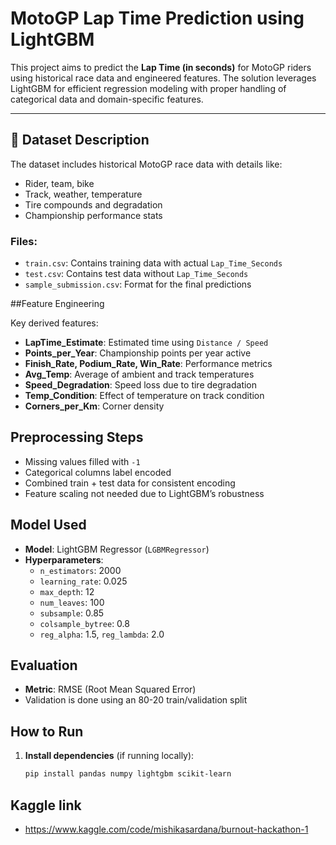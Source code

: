 #  MotoGP Lap Time Prediction using LightGBM

This project aims to predict the **Lap Time (in seconds)** for MotoGP riders using historical race data and engineered features. The solution leverages LightGBM for efficient regression modeling with proper handling of categorical data and domain-specific features.

---

## 📂 Dataset Description

The dataset includes historical MotoGP race data with details like:
- Rider, team, bike
- Track, weather, temperature
- Tire compounds and degradation
- Championship performance stats

### Files:
- `train.csv`: Contains training data with actual `Lap_Time_Seconds`
- `test.csv`: Contains test data without `Lap_Time_Seconds`
- `sample_submission.csv`: Format for the final predictions

##Feature Engineering

Key derived features:
- **LapTime_Estimate**: Estimated time using `Distance / Speed`
- **Points_per_Year**: Championship points per year active
- **Finish_Rate, Podium_Rate, Win_Rate**: Performance metrics
- **Avg_Temp**: Average of ambient and track temperatures
- **Speed_Degradation**: Speed loss due to tire degradation
- **Temp_Condition**: Effect of temperature on track condition
- **Corners_per_Km**: Corner density
## Preprocessing Steps

- Missing values filled with `-1`
- Categorical columns label encoded
- Combined train + test data for consistent encoding
- Feature scaling not needed due to LightGBM’s robustness
## Model Used

- **Model**: LightGBM Regressor (`LGBMRegressor`)
- **Hyperparameters**:
  - `n_estimators`: 2000
  - `learning_rate`: 0.025
  - `max_depth`: 12
  - `num_leaves`: 100
  - `subsample`: 0.85
  - `colsample_bytree`: 0.8
  - `reg_alpha`: 1.5, `reg_lambda`: 2.0
## Evaluation

- **Metric**: RMSE (Root Mean Squared Error)
- Validation is done using an 80-20 train/validation split
## How to Run

1. **Install dependencies** (if running locally):
   ```bash
   pip install pandas numpy lightgbm scikit-learn
## Kaggle link
- https://www.kaggle.com/code/mishikasardana/burnout-hackathon-1
